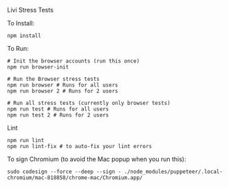 Livi Stress Tests

To Install:
```
npm install
```

To Run:
```
# Init the browser accounts (run this once)
npm run browser-init

# Run the Browser stress tests
npm run browser # Runs for all users
npm run browser 2 # Runs for 2 users

# Run all stress tests (currently only browser tests)
npm run test # Runs for all users
npm run test 2 # Runs for 2 users
```

Lint
```
npm run lint
npm run lint-fix # to auto-fix your lint errors
```

To sign Chromium (to avoid the Mac popup when you run this):
```
sudo codesign --force --deep --sign - ./node_modules/puppeteer/.local-chromium/mac-818858/chrome-mac/Chromium.app/
```
